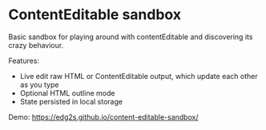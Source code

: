 ContentEditable sandbox
=======================

Basic sandbox for playing around with contentEditable and discovering its crazy behaviour.

Features:
* Live edit raw HTML or ContentEditable output, which update each other as you type
* Optional HTML outline mode
* State persisted in local storage

Demo: https://edg2s.github.io/content-editable-sandbox/
